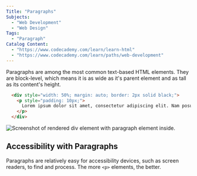 ```yaml
---
Title: "Paragraphs"
Subjects:
  - "Web Development"
  - "Web Design"
Tags:
  - "Paragraph"
Catalog Content:
  - "https://www.codecademy.com/learn/learn-html"
  - "https://www.codecademy.com/learn/paths/web-development"
---
```


Paragraphs are among the most common text-based HTML elements. They are block-level, which means it is as wide as it's parent element and as tall as its content's height.

```html
  <div style="width: 50%; margin: auto; border: 2px solid black;">
    <p style="padding: 10px;">
      Lorem ipsum dolor sit amet, consectetur adipiscing elit. Nam posuere varius laoreet. Duis leo lectus, aliquam non mauris ut, egestas commodo diam. Vestibulum non scelerisque velit. Praesent tristique ligula eget aliquam volutpat. Nunc non tempor mi. Praesent magna est, consequat in pharetra non, iaculis et felis. Quisque scelerisque lectus eget ex porta, eget volutpat augue porta. Nulla facilisi. Sed in ante faucibus, congue dui in, ullamcorper diam. Vestibulum ipsum nisi, dictum ac ex sed, placerat lobortis tortor. Mauris faucibus dapibus mi, nec tempus nulla vulputate ac. Vestibulum ultricies lorem diam, in vestibulum tortor iaculis vitae. Praesent turpis mauris, tempor at enim at, finibus volutpat justo.
    </p>
  </div>
```

![Screenshot of rendered div element with paragraph element inside.](https://i.imgur.com/CPUyte3.png)

## Accessibility with Paragraphs

Paragraphs are relatively easy for accessibility devices, such as screen readers, to find and process. The more `<p>` elements, the better.